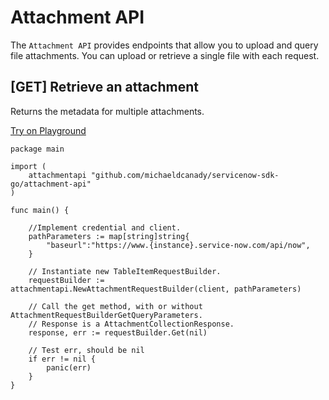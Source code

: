 # Attachment API

The `Attachment API` provides endpoints that allow you to upload and query file attachments.
You can upload or retrieve a single file with each request.

## \[GET\] Retrieve an attachment

Returns the metadata for multiple attachments.

[Try on Playground](https://go.dev/play/p/m4bOojq8ODB)

```golang
package main

import (
    attachmentapi "github.com/michaeldcanady/servicenow-sdk-go/attachment-api"
)

func main() {
    
    //Implement credential and client.
    pathParameters := map[string]string{
        "baseurl":"https://www.{instance}.service-now.com/api/now",
    }

    // Instantiate new TableItemRequestBuilder.
    requestBuilder := attachmentapi.NewAttachmentRequestBuilder(client, pathParameters)

    // Call the get method, with or without AttachmentRequestBuilderGetQueryParameters.
    // Response is a AttachmentCollectionResponse.
    response, err := requestBuilder.Get(nil)

    // Test err, should be nil
    if err != nil {
        panic(err)
    }
}
```
